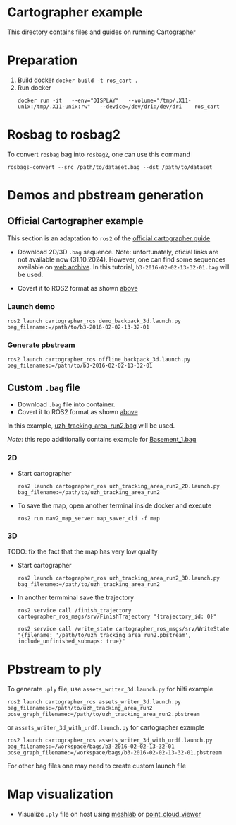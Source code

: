 # Cartographer example

This directory contains files and guides on running Cartographer

# Preparation

1. Build docker `docker build -t ros_cart .`
2. Run docker
    ```
    docker run -it   --env="DISPLAY"   --volume="/tmp/.X11-unix:/tmp/.X11-unix:rw"   --device=/dev/dri:/dev/dri    ros_cart
    ```

# Rosbag to rosbag2

To convert `rosbag` bag into `rosbag2`, one can use this command

```
rosbags-convert --src /path/to/dataset.bag --dst /path/to/dataset
```

# Demos and pbstream generation

## Official Cartographer example

This section is an adaptation to `ros2` of the [official cartographer guide](https://google-cartographer-ros.readthedocs.io/en/latest/demos.html)


- Download 2D/3D `.bag` sequence. 
Note: unfortunately, oficial links are not available now (31.10.2024). However, one can find some sequences available on [web archive](http://web.archive.org/web/20170110062030/https://google-cartographer-ros.readthedocs.io/en/latest/data.html). In this tutorial, `b3-2016-02-02-13-32-01.bag` will be used.

- Covert it to ROS2 format as shown [above](#rosbag-to-rosbag2)


### Launch demo
```
ros2 launch cartographer_ros demo_backpack_3d.launch.py bag_filename:=/path/to/b3-2016-02-02-13-32-01
```

### Generate pbstream
```
ros2 launch cartographer_ros offline_backpack_3d.launch.py bag_filenames:=/path/to/b3-2016-02-02-13-32-01
```

## Custom `.bag` file
- Download `.bag` file into container. 
- Covert it to ROS2 format as shown [above](#rosbag-to-rosbag2)

In this example, [uzh_tracking_area_run2.bag](https://storage.googleapis.com/hilti_challenge/uzh_tracking_area_run2.bag) will be used.

_Note_: this repo additionally contains example for [Basement_1.bag](https://storage.googleapis.com/hilti_challenge/Basement_1.bag)

### 2D

- Start cartographer 
    ```
    ros2 launch cartographer_ros uzh_tracking_area_run2_2D.launch.py bag_filename:=/path/to/uzh_tracking_area_run2
    ```
- To save the map, open another terminal inside docker and execute
    ```
    ros2 run nav2_map_server map_saver_cli -f map
    ```

### 3D 

TODO: fix the fact that the map has very low quality

- Start cartographer 
    ```
    ros2 launch cartographer_ros uzh_tracking_area_run2_3D.launch.py bag_filename:=/path/to/uzh_tracking_area_run2
    ```

- In another termminal save the trajectory
    ```
    ros2 service call /finish_trajectory cartographer_ros_msgs/srv/FinishTrajectory "{trajectory_id: 0}"

    ros2 service call /write_state cartographer_ros_msgs/srv/WriteState "{filename: '/path/to/uzh_tracking_area_run2.pbstream', include_unfinished_submaps: true}"
    ```

# Pbstream to ply

To generate `.ply` file, use `assets_writer_3d.launch.py` for hilti example
```
ros2 launch cartographer_ros assets_writer_3d.launch.py bag_filenames:=/path/to/uzh_tracking_area_run2 pose_graph_filename:=/path/to/uzh_tracking_area_run2.pbstream
```

or `assets_writer_3d_with_urdf.launch.py` for cartographer example
```
ros2 launch cartographer_ros assets_writer_3d_with_urdf.launch.py bag_filenames:=/workspace/bags/b3-2016-02-02-13-32-01 pose_graph_filename:=/workspace/bags/b3-2016-02-02-13-32-01.pbstream
```

For other bag files one may need to create custom launch file

# Map visualization
- Visualize `.ply` file on host using [meshlab](https://www.meshlab.net/#download) or [point_cloud_viewer](/point_cloud_viewer/)


